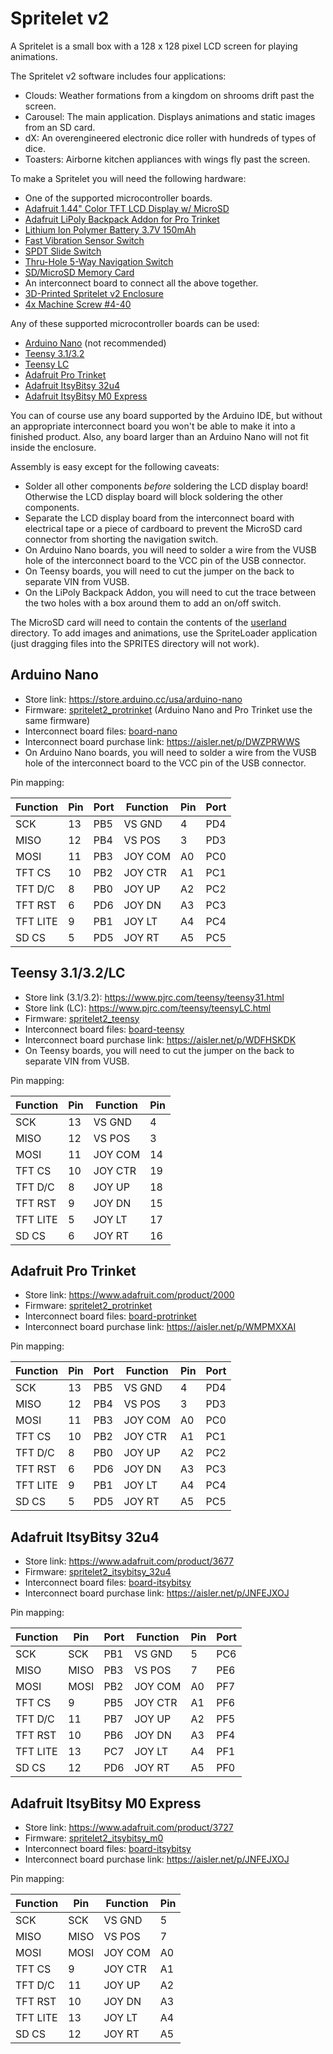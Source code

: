 # Spritelet v2

A Spritelet is a small box with a 128 x 128 pixel LCD screen for playing animations.

The Spritelet v2 software includes four applications:

  *  Clouds: Weather formations from a kingdom on shrooms drift past the screen.
  *  Carousel: The main application. Displays animations and static images from an SD card.
  *  dX: An overengineered electronic dice roller with hundreds of types of dice.
  *  Toasters: Airborne kitchen appliances with wings fly past the screen.

To make a Spritelet you will need the following hardware:

  *  One of the supported microcontroller boards.
  *  [Adafruit 1.44" Color TFT LCD Display w/ MicroSD](https://www.adafruit.com/product/2088)
  *  [Adafruit LiPoly Backpack Addon for Pro Trinket](https://www.adafruit.com/product/2124)
  *  [Lithium Ion Polymer Battery 3.7V 150mAh](https://www.adafruit.com/product/1317)
  *  [Fast Vibration Sensor Switch](https://www.adafruit.com/product/1766)
  *  [SPDT Slide Switch](https://www.adafruit.com/product/805)
  *  [Thru-Hole 5-Way Navigation Switch](https://www.adafruit.com/product/504)
  *  [SD/MicroSD Memory Card](https://www.adafruit.com/product/1294)
  *  An interconnect board to connect all the above together.
  *  [3D-Printed Spritelet v2 Enclosure](https://www.shapeways.com/model/upload-and-buy/7529582)
  *  [4x Machine Screw #4-40](https://www.digikey.com/product-detail/en/pomona-electronics/4862/501-1531-ND/745091)

Any of these supported microcontroller boards can be used:

  *  [Arduino Nano](https://store.arduino.cc/usa/arduino-nano) (not recommended)
  *  [Teensy 3.1/3.2](https://www.pjrc.com/teensy/teensy31.html)
  *  [Teensy LC](https://www.pjrc.com/teensy/teensyLC.html)
  *  [Adafruit Pro Trinket](https://www.adafruit.com/product/2000)
  *  [Adafruit ItsyBitsy 32u4](https://www.adafruit.com/product/3677)
  *  [Adafruit ItsyBitsy M0 Express](https://www.adafruit.com/product/3727)

You can of course use any board supported by the Arduino IDE, but without an appropriate interconnect board you won't be able to make it into a finished product. Also, any board larger than an Arduino Nano will not fit inside the enclosure.

Assembly is easy except for the following caveats:

  *  Solder all other components *before* soldering the LCD display board! Otherwise the LCD display board will block soldering the other components.
  *  Separate the LCD display board from the interconnect board with electrical tape or a piece of cardboard to prevent the MicroSD card connector from shorting the navigation switch.
  *  On Arduino Nano boards, you will need to solder a wire from the VUSB hole of the interconnect board to the VCC pin of the USB connector.
  *  On Teensy boards, you will need to cut the jumper on the back to separate VIN from VUSB.
  *  On the LiPoly Backpack Addon, you will need to cut the trace between the two holes with a box around them to add an on/off switch.

The MicroSD card will need to contain the contents of the [userland](userland) directory. To add images and animations, use the SpriteLoader application (just dragging files into the SPRITES directory will not work).

## Arduino Nano

  *  Store link: https://store.arduino.cc/usa/arduino-nano
  *  Firmware: [spritelet2_protrinket](spritelet2_protrinket) (Arduino Nano and Pro Trinket use the same firmware)
  *  Interconnect board files: [board-nano](board-nano)
  *  Interconnect board purchase link: https://aisler.net/p/DWZPRWWS
  *  On Arduino Nano boards, you will need to solder a wire from the VUSB hole of the interconnect board to the VCC pin of the USB connector.

Pin mapping:

| Function | Pin | Port | Function | Pin | Port |
| -------- | --- | ---- | -------- | --- | ---- |
| SCK      | 13  | PB5  | VS GND   |  4  | PD4  |
| MISO     | 12  | PB4  | VS POS   |  3  | PD3  |
| MOSI     | 11  | PB3  | JOY COM  | A0  | PC0  |
| TFT CS   | 10  | PB2  | JOY CTR  | A1  | PC1  |
| TFT D/C  |  8  | PB0  | JOY UP   | A2  | PC2  |
| TFT RST  |  6  | PD6  | JOY DN   | A3  | PC3  |
| TFT LITE |  9  | PB1  | JOY LT   | A4  | PC4  |
| SD CS    |  5  | PD5  | JOY RT   | A5  | PC5  |

## Teensy 3.1/3.2/LC

  *  Store link (3.1/3.2): https://www.pjrc.com/teensy/teensy31.html
  *  Store link (LC): https://www.pjrc.com/teensy/teensyLC.html
  *  Firmware: [spritelet2_teensy](spritelet2_teensy)
  *  Interconnect board files: [board-teensy](board-teensy)
  *  Interconnect board purchase link: https://aisler.net/p/WDFHSKDK
  *  On Teensy boards, you will need to cut the jumper on the back to separate VIN from VUSB.

Pin mapping:

| Function | Pin | Function | Pin |
| -------- | --- | -------- | --- |
| SCK      | 13  | VS GND   |  4  |
| MISO     | 12  | VS POS   |  3  |
| MOSI     | 11  | JOY COM  | 14  |
| TFT CS   | 10  | JOY CTR  | 19  |
| TFT D/C  |  8  | JOY UP   | 18  |
| TFT RST  |  9  | JOY DN   | 15  |
| TFT LITE |  5  | JOY LT   | 17  |
| SD CS    |  6  | JOY RT   | 16  |

## Adafruit Pro Trinket

  *  Store link: https://www.adafruit.com/product/2000
  *  Firmware: [spritelet2_protrinket](spritelet2_protrinket)
  *  Interconnect board files: [board-protrinket](board-protrinket)
  *  Interconnect board purchase link: https://aisler.net/p/WMPMXXAI

Pin mapping:

| Function | Pin | Port | Function | Pin | Port |
| -------- | --- | ---- | -------- | --- | ---- |
| SCK      | 13  | PB5  | VS GND   |  4  | PD4  |
| MISO     | 12  | PB4  | VS POS   |  3  | PD3  |
| MOSI     | 11  | PB3  | JOY COM  | A0  | PC0  |
| TFT CS   | 10  | PB2  | JOY CTR  | A1  | PC1  |
| TFT D/C  |  8  | PB0  | JOY UP   | A2  | PC2  |
| TFT RST  |  6  | PD6  | JOY DN   | A3  | PC3  |
| TFT LITE |  9  | PB1  | JOY LT   | A4  | PC4  |
| SD CS    |  5  | PD5  | JOY RT   | A5  | PC5  |

## Adafruit ItsyBitsy 32u4

  *  Store link: https://www.adafruit.com/product/3677
  *  Firmware: [spritelet2_itsybitsy_32u4](spritelet2_itsybitsy_32u4)
  *  Interconnect board files: [board-itsybitsy](board-itsybitsy)
  *  Interconnect board purchase link: https://aisler.net/p/JNFEJXOJ

Pin mapping:

| Function | Pin  | Port | Function | Pin  | Port |
| -------- | ---- | ---- | -------- | ---- | ---- |
| SCK      | SCK  | PB1  | VS GND   |  5   | PC6  |
| MISO     | MISO | PB3  | VS POS   |  7   | PE6  |
| MOSI     | MOSI | PB2  | JOY COM  | A0   | PF7  |
| TFT CS   |  9   | PB5  | JOY CTR  | A1   | PF6  |
| TFT D/C  | 11   | PB7  | JOY UP   | A2   | PF5  |
| TFT RST  | 10   | PB6  | JOY DN   | A3   | PF4  |
| TFT LITE | 13   | PC7  | JOY LT   | A4   | PF1  |
| SD CS    | 12   | PD6  | JOY RT   | A5   | PF0  |

## Adafruit ItsyBitsy M0 Express

  *  Store link: https://www.adafruit.com/product/3727
  *  Firmware: [spritelet2_itsybitsy_m0](spritelet2_itsybitsy_m0)
  *  Interconnect board files: [board-itsybitsy](board-itsybitsy)
  *  Interconnect board purchase link: https://aisler.net/p/JNFEJXOJ

Pin mapping:

| Function | Pin  | Function | Pin  |
| -------- | ---- | -------- | ---- |
| SCK      | SCK  | VS GND   |  5   |
| MISO     | MISO | VS POS   |  7   |
| MOSI     | MOSI | JOY COM  | A0   |
| TFT CS   |  9   | JOY CTR  | A1   |
| TFT D/C  | 11   | JOY UP   | A2   |
| TFT RST  | 10   | JOY DN   | A3   |
| TFT LITE | 13   | JOY LT   | A4   |
| SD CS    | 12   | JOY RT   | A5   |

